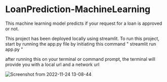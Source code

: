 # LoanPrediction-MachineLearning
This machine learning model predicts if your request for a loan is approved or not.

This project has been deployed locally using streamlit.
To run this project, start by running the app.py file by initiating this command " streamlit run app.py "

after running this on your terminal or command prompt,
the terminal will provide you with a local url and a network url




![Screenshot from 2022-11-24 13-08-44](https://user-images.githubusercontent.com/62094358/209947253-d66044b9-68f7-4d37-8762-1cd7a14aa668.png)
